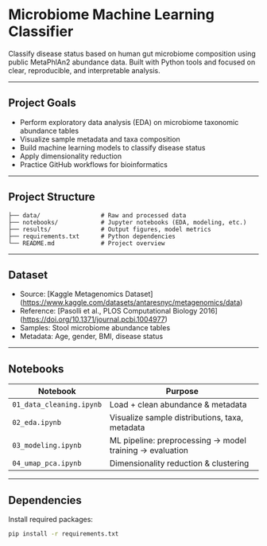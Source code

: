 # Microbiome Machine Learning Classifier

Classify disease status based on human gut microbiome composition using public MetaPhlAn2 abundance data. 
Built with Python tools and focused on clear, reproducible, and interpretable analysis.

---

## Project Goals

- Perform exploratory data analysis (EDA) on microbiome taxonomic abundance tables
- Visualize sample metadata and taxa composition
- Build machine learning models to classify disease status
- Apply dimensionality reduction
- Practice GitHub workflows for bioinformatics

---

## Project Structure
```
├── data/                 # Raw and processed data
├── notebooks/            # Jupyter notebooks (EDA, modeling, etc.)
├── results/              # Output figures, model metrics
├── requirements.txt      # Python dependencies
└── README.md             # Project overview
```
---

## Dataset

- Source: [Kaggle Metagenomics Dataset] (https://www.kaggle.com/datasets/antaresnyc/metagenomics/data)
- Reference: [Pasolli et al., PLOS Computational Biology 2016] (https://doi.org/10.1371/journal.pcbi.1004977)
- Samples: Stool microbiome abundance tables
- Metadata: Age, gender, BMI, disease status

---

## Notebooks

| Notebook | Purpose |
|----------|---------|
| `01_data_cleaning.ipynb` | Load + clean abundance & metadata |
| `02_eda.ipynb`           | Visualize sample distributions, taxa, metadata |
| `03_modeling.ipynb`      | ML pipeline: preprocessing → model training → evaluation |
| `04_umap_pca.ipynb`      | Dimensionality reduction & clustering |

---

## Dependencies

Install required packages:

```bash
pip install -r requirements.txt
